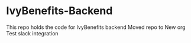 # IvyBenefits-Backend
This repo holds the code for IvyBenefits backend
Moved repo to New org
Test slack integration
